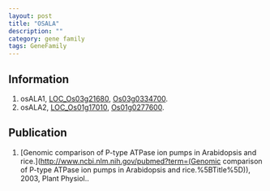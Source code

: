 ```yaml
---
layout: post
title: "OSALA"
description: ""
category: gene family
tags: GeneFamily
---
```


## Information
1. osALA1, [LOC_Os03g21680](http://rice.plantbiology.msu.edu/cgi-bin/ORF_infopage.cgi?orf=LOC_Os03g21680), [Os03g0334700](http://rapdb.dna.affrc.go.jp/viewer/gbrowse_details/irgsp1?name=Os03g0334700).
2. osALA2, [LOC_Os01g17010](http://rice.plantbiology.msu.edu/cgi-bin/ORF_infopage.cgi?orf=LOC_Os01g17010), [Os01g0277600](http://rapdb.dna.affrc.go.jp/viewer/gbrowse_details/irgsp1?name=Os01g0277600).

## Publication
1. [Genomic comparison of P-type ATPase ion pumps in Arabidopsis and rice.](http://www.ncbi.nlm.nih.gov/pubmed?term=(Genomic comparison of P-type ATPase ion pumps in Arabidopsis and rice.%5BTitle%5D)), 2003, Plant Physiol..


